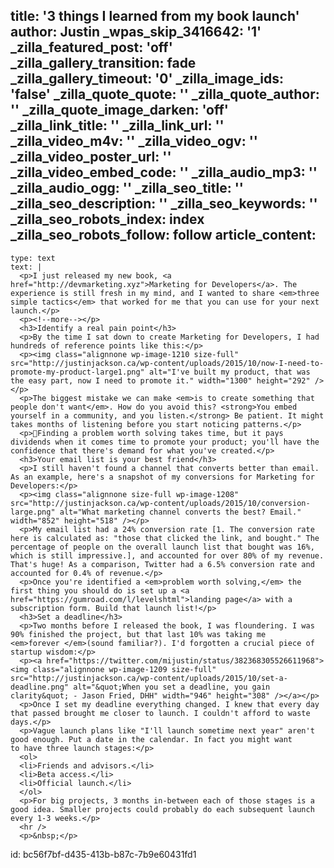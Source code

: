 title: '3 things I learned from my book launch'
author: Justin
_wpas_skip_3416642: '1'
_zilla_featured_post: 'off'
_zilla_gallery_transition: fade
_zilla_gallery_timeout: '0'
_zilla_image_ids: 'false'
_zilla_quote_quote: ''
_zilla_quote_author: ''
_zilla_quote_image_darken: 'off'
_zilla_link_title: ''
_zilla_link_url: ''
_zilla_video_m4v: ''
_zilla_video_ogv: ''
_zilla_video_poster_url: ''
_zilla_video_embed_code: ''
_zilla_audio_mp3: ''
_zilla_audio_ogg: ''
_zilla_seo_title: ''
_zilla_seo_description: ''
_zilla_seo_keywords: ''
_zilla_seo_robots_index: index
_zilla_seo_robots_follow: follow
article_content:
  -
    type: text
    text: |
      <p>I just released my new book, <a href="http://devmarketing.xyz">Marketing for Developers</a>. The experience is still fresh in my mind, and I wanted to share <em>three simple tactics</em> that worked for me that you can use for your next launch.</p>
      <p><!--more--></p>
      <h3>Identify a real pain point</h3>
      <p>By the time I sat down to create Marketing for Developers, I had hundreds of reference points like this:</p>
      <p><img class="alignnone wp-image-1210 size-full" src="http://justinjackson.ca/wp-content/uploads/2015/10/now-I-need-to-promote-my-product-large1.png" alt="I've built my product, that was the easy part, now I need to promote it." width="1300" height="292" /></p>
      <p>The biggest mistake we can make <em>is to create something that people don't want</em>. How do you avoid this? <strong>You embed yourself in a community, and you listen.</strong> Be patient. It might takes months of listening before you start noticing patterns.</p>
      <p>Finding a problem worth solving takes time, but it pays dividends when it comes time to promote your product; you'll have the confidence that there's demand for what you've created.</p>
      <h3>Your email list is your best friend</h3>
      <p>I still haven't found a channel that converts better than email. As an example, here's a snapshot of my conversions for Marketing for Developers:</p>
      <p><img class="alignnone size-full wp-image-1208" src="http://justinjackson.ca/wp-content/uploads/2015/10/conversion-large.png" alt="What marketing channel converts the best? Email." width="852" height="518" /></p>
      <p>My email list had a 24% conversion rate [1. The conversion rate here is calculated as: "those that clicked the link, and bought." The percentage of people on the overall launch list that bought was 16%, which is still impressive.], and accounted for over 80% of my revenue. That's huge! As a comparison, Twitter had a 6.5% conversion rate and accounted for 0.4% of revenue.</p>
      <p>Once you're identified a <em>problem worth solving,</em> the first thing you should do is set up a <a href="https://gumroad.com/l/levelshtml">landing page</a> with a subscription form. Build that launch list!</p>
      <h3>Set a deadline</h3>
      <p>Two months before I released the book, I was floundering. I was 90% finished the project, but that last 10% was taking me <em>forever </em>(sound familiar?). I'd forgotten a crucial piece of startup wisdom:</p>
      <p><a href="https://twitter.com/mijustin/status/382368305526611968"><img class="alignnone wp-image-1209 size-full" src="http://justinjackson.ca/wp-content/uploads/2015/10/set-a-deadline.png" alt="&quot;When you set a deadline, you gain clarity&quot; - Jason Fried, DHH" width="946" height="308" /></a></p>
      <p>Once I set my deadline everything changed. I knew that every day that passed brought me closer to launch. I couldn't afford to waste days.</p>
      <p>Vague launch plans like "I'll launch sometime next year" aren't good enough. Put a date in the calendar. In fact you might want to have three launch stages:</p>
      <ol>
      <li>Friends and advisors.</li>
      <li>Beta access.</li>
      <li>Official launch.</li>
      </ol>
      <p>For big projects, 3 months in-between each of those stages is a good idea. Smaller projects could probably do each subsequent launch every 1-3 weeks.</p>
      <hr />
      <p>&nbsp;</p>
      
id: bc56f7bf-d435-413b-b87c-7b9e60431fd1
